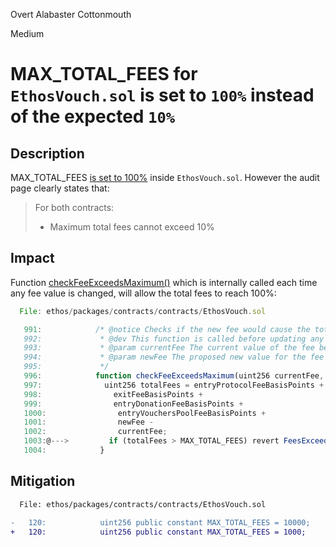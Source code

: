 Overt Alabaster Cottonmouth

Medium

# MAX_TOTAL_FEES for `EthosVouch.sol` is set to `100%` instead of the expected `10%`

## Description
MAX_TOTAL_FEES [is set to 100%](https://github.com/sherlock-audit/2024-11-ethos-network-ii/blob/main/ethos/packages/contracts/contracts/EthosVouch.sol#L120) inside `EthosVouch.sol`. However the audit page clearly states that:
> For both contracts:
>   - Maximum total fees cannot exceed 10%

## Impact
Function [checkFeeExceedsMaximum()](https://github.com/sherlock-audit/2024-11-ethos-network-ii/blob/main/ethos/packages/contracts/contracts/EthosVouch.sol#L996) which is internally called each time any fee value is changed, will allow the total fees to reach 100%:
```js
  File: ethos/packages/contracts/contracts/EthosVouch.sol

   991:            /* @notice Checks if the new fee would cause the total fees to exceed the maximum allowed
   992:             * @dev This function is called before updating any fee to ensure the total doesn't exceed MAX_TOTAL_FEES
   993:             * @param currentFee The current value of the fee being updated
   994:             * @param newFee The proposed new value for the fee
   995:             */
   996:            function checkFeeExceedsMaximum(uint256 currentFee, uint256 newFee) internal view {
   997:              uint256 totalFees = entryProtocolFeeBasisPoints +
   998:                exitFeeBasisPoints +
   999:                entryDonationFeeBasisPoints +
   1000:                entryVouchersPoolFeeBasisPoints +
   1001:                newFee -
   1002:                currentFee;
   1003:@--->         if (totalFees > MAX_TOTAL_FEES) revert FeesExceedMaximum(totalFees, MAX_TOTAL_FEES);
   1004:            }
```

## Mitigation 
```diff
  File: ethos/packages/contracts/contracts/EthosVouch.sol

-   120:            uint256 public constant MAX_TOTAL_FEES = 10000;
+   120:            uint256 public constant MAX_TOTAL_FEES = 1000;
```